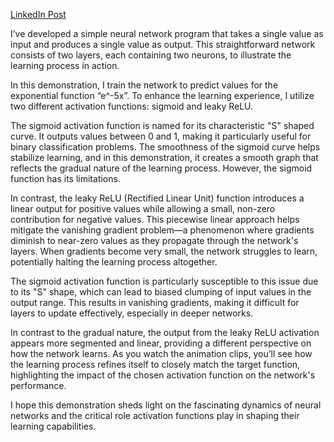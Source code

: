 [LinkedIn Post](https://www.linkedin.com/feed/update/urn:li:activity:7252841572491276289?utm_source=share&utm_medium=member_desktop)

I’ve developed a simple neural network program that takes a single value as input and produces a single value as output. This straightforward network consists of two layers, each containing two neurons, to illustrate the learning process in action.

In this demonstration, I train the network to predict values for the exponential function “e^-5x”. To enhance the learning experience, I utilize two different activation functions: sigmoid and leaky ReLU.

The sigmoid activation function is named for its characteristic "S" shaped curve. It outputs values between 0 and 1, making it particularly useful for binary classification problems. The smoothness of the sigmoid curve helps stabilize learning, and in this demonstration, it creates a smooth graph that reflects the gradual nature of the learning process. However, the sigmoid function has its limitations.

In contrast, the leaky ReLU (Rectified Linear Unit) function introduces a linear output for positive values while allowing a small, non-zero contribution for negative values. This piecewise linear approach helps mitigate the vanishing gradient problem—a phenomenon where gradients diminish to near-zero values as they propagate through the network's layers. When gradients become very small, the network struggles to learn, potentially halting the learning process altogether.

The sigmoid activation function is particularly susceptible to this issue due to its "S" shape, which can lead to biased clumping of input values in the output range. This results in vanishing gradients, making it difficult for layers to update effectively, especially in deeper networks. 

In contrast to the gradual nature, the output from the leaky ReLU activation appears more segmented and linear, providing a different perspective on how the network learns. As you watch the animation clips, you’ll see how the learning process refines itself to closely match the target function, highlighting the impact of the chosen activation function on the network's performance.

I hope this demonstration sheds light on the fascinating dynamics of neural networks and the critical role activation functions play in shaping their learning capabilities.